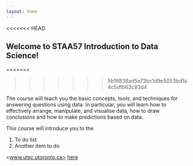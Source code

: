 ```yaml
---
layout: home
---
```


<<<<<<< HEAD
## Welcome to STAA57 Introduction to Data Science!
=======

>>>>>>> 5b16838ad5a73bc1d9e5053bd1a4c5dfb63c93d4

The course will teach you the basic concepts, tools, and techniques for answering questions using data. In particular, you will learn how to effectively arrange, manipulate, and visualise data, how to draw conclusions and how to make predictions based on data. 


This course will introduce you to the 
1. To do list
2. Another item to do

<www.utsc.utoronto.ca>
[here](www.rstudio.com)
